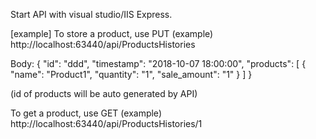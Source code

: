 Start API with visual studio/IIS Express.

[example]
To store a product, use PUT (example)
http://localhost:63440/api/ProductsHistories

Body:
{
  "id": "ddd",
  "timestamp": "2018-10-07 18:00:00",
  "products": [
    { 
      "name": "Product1",
      "quantity": "1",
      "sale_amount": "1"
    }
  ]
}

(id of products will be auto generated by API)

To get a product, use GET (example)
http://localhost:63440/api/ProductsHistories/1
